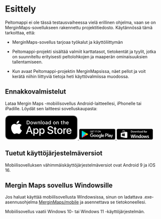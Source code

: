 # **Esittely**

Peltomappi ei ole tässä testausvaiheessa vielä erillinen ohjelma, vaan se on MerginMaps-sovellukseen rakennettu projektitiedosto. 
Käytännössä tämä tarkoittaa, että:

- MerginMaps-sovellus tarjoaa työkalut ja käyttöliittymän

- Peltomappi-projekti sisältää valmiit karttatasot, tietokentät ja tyylit, jotka on suunniteltu erityisesti peltolohkojen ja maaperän ominaisuuksien tallentamiseen.

- Kun avaat Peltomappi-projektin MerginMapsissa, näet pellot ja voit kerätä niihin liittyviä tietoja heti käyttövalmiissa muodossa.

## **Ennakkovalmistelut**

Lataa Mergin Maps -mobiilisovellus Android-laitteellesi, iPhonelle tai iPadille. Löydät sen laitteesi sovelluskaupasta:

<a href="https://apps.apple.com/us/app/input/id1478603559?ls=1" target="_blank" rel="noopener noreferrer"> <img src="img/app_store_badge_black.svg" alt="Download on the App Store"/> </a><a href="https://play.google.com/store/apps/details?id=uk.co.lutraconsulting" target="_blank" rel="noopener noreferrer"> <img src="img/google-play-badge.png" alt="Get it on Google Play" width="120"/> </a><a href="https://github.com/MerginMaps/mobile/releases/download/2025.3.0/mergin-maps-mobile-win64-2025_3_0.exe" target="_blank" rel="noopener noreferrer"> <img src="img/app_download_windows.png" alt="Available on Windows" width="120"/> </a>

## **Tuetut käyttöjärjestelmäversiot**

Mobiilisovelluksen vähimmäiskäyttöjärjestelmäversiot ovat Android 9 ja iOS 16.

## **Mergin Maps sovellus Windowsille**

Jos haluat käyttää mobiilisovellusta Windowsissa, sinun on ladattava .exe-asennusohjelma [MerginMaps/mobile](https://github.com/MerginMaps/mobile/releases/download/2025.3.0/mergin-maps-mobile-win64-2025_3_0.exe) ja asennettava se tietokoneellesi.

Mobiilisovellus vaatii Windows 10- tai Windows 11 -käyttöjärjestelmän.